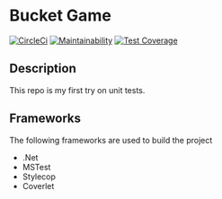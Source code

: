 # Bucket Game

[![CircleCi](https://circleci.com/gh/pieterbrandsen/BucketGame.svg?style=svg)](https://circleci.com/gh/pieterbrandsen/BucketGame)
[![Maintainability](https://api.codeclimate.com/v1/badges/6d8c941b74d7b987395b/maintainability)](https://codeclimate.com/github/pieterbrandsen/BucketGame/maintainability)
[![Test Coverage](https://api.codeclimate.com/v1/badges/6d8c941b74d7b987395b/test_coverage)](https://codeclimate.com/github/pieterbrandsen/BucketGame/test_coverage)

## Description

This repo is my first try on unit tests.

## Frameworks

The following frameworks are used to build the project

* .Net
* MSTest
* Stylecop
* Coverlet
